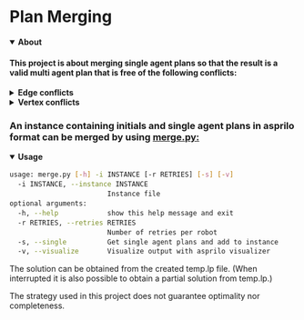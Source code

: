 # Plan Merging
<details open><summary><strong>About</strong></summary>

#### This project is about merging single agent plans so that the result is a valid multi agent plan that is free of the following conflicts:
<details><summary><strong>Edge conflicts</strong></summary>

- Happen if two agents move along the same edge at the same time (left GIF).
- Can be resolved by doing a sidestep or taking alternative routes (right GIF) or by switching plans (middle GIF, anonymous MAPF).
  
![alt text](https://github.com/J-Behrens/plan-merging/blob/main/Test-Instances/Edge-Conflicts/4x2_edge.gif "unmerged and merged plan animation")

</details>

<details><summary><strong>Vertex conflicts</strong></summary>

- Happen if multiple agents are at the same vertex at the same time (left GIF).
- Can be resolved by letting agents wait (right GIF) or by taking alternative routes.
![alt text](https://github.com/J-Behrens/plan-merging/blob/main/Test-Instances/Vertex-Conflicts/3x4_unequal/3x4_unequal.gif "unmerged and merged plan animation")

</details>

</details>

### An instance containing initials and single agent plans in asprilo format can be merged by using [merge.py:](merge.py)
<details open><summary><strong>Usage</strong></summary>

```sh
usage: merge.py [-h] -i INSTANCE [-r RETRIES] [-s] [-v]
  -i INSTANCE, --instance INSTANCE
                        Instance file
optional arguments:
  -h, --help            show this help message and exit
  -r RETRIES, --retries RETRIES
                        Number of retries per robot
  -s, --single          Get single agent plans and add to instance
  -v, --visualize       Visualize output with asprilo visualizer
```

The solution can be obtained from the created temp.lp file. (When interrupted it is also possible to obtain a partial solution from temp.lp.)

</details>

The strategy used in this project does not guarantee optimality nor completeness.
